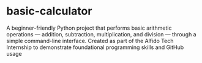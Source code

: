 # basic-calculator
A beginner-friendly Python project that performs basic arithmetic operations — addition, subtraction, multiplication, and division — through a simple command-line interface. Created as part of the Alfido Tech Internship to demonstrate foundational programming skills and GitHub usage
